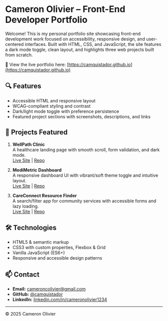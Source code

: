 # Cameron Olivier – Front-End Developer Portfolio

Welcome! This is my personal portfolio site showcasing front-end development work focused on accessibility, responsive design, and user-centered interfaces. Built with HTML, CSS, and JavaScript, the site features a dark mode toggle, clean layout, and highlights three web projects built from scratch.

🔗 View the live portfolio here: [https://camquistador.github.io](https://camquistador.github.io)

## 🔍 Features

- Accessible HTML and responsive layout
- WCAG-compliant styling and contrast
- Dark/light mode toggle with preference persistence
- Featured project sections with screenshots, descriptions, and links

## 🧠 Projects Featured

1. **WellPath Clinic**  
   A healthcare landing page with smooth scroll, form validation, and dark mode.  
   [Live Site](https://camquistador.github.io/Clinic-Landing-Page/) | [Repo](https://github.com/camquistador/Clinic-Landing-Page)

2. **MediMetric Dashboard**  
   A responsive dashboard UI with vibrant/soft theme toggle and intuitive layout.  
   [Live Site](https://camquistador.github.io/Dashboard/) | [Repo](https://github.com/camquistador/Dashboard)

3. **CareConnect Resource Finder**  
   A search/filter app for community services with accessible forms and lazy loading.  
   [Live Site](https://camquistador.github.io/Resource-Finder/) | [Repo](https://github.com/camquistador/Resource-Finder)

## 🛠️ Technologies

- HTML5 & semantic markup
- CSS3 with custom properties, Flexbox & Grid
- Vanilla JavaScript (ES6+)
- Responsive and accessible design patterns

## 📫 Contact

- **Email:** cameroncolivier@gmail.com  
- **GitHub:** [@camquistador](https://github.com/camquistador)  
- **LinkedIn:** [linkedin.com/in/cameronolivier1234](https://www.linkedin.com/in/cameronolivier1234/)

---

© 2025 Cameron Olivier
